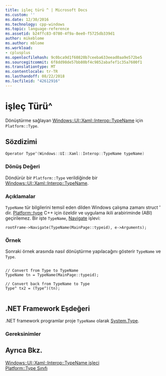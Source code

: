 ```yaml
---
title: işleç türü ^ | Microsoft Docs
ms.custom: ''
ms.date: 12/30/2016
ms.technology: cpp-windows
ms.topic: language-reference
ms.assetid: b24ffc83-0780-4f9a-8ee0-f5725db339d1
author: mikeblome
ms.author: mblome
ms.workload:
- cplusplus
ms.openlocfilehash: 9c0bca9d1f60820b7ceeba633eead0aa9e572be5
ms.sourcegitcommit: 6f8dd98de57bb80bf4c9852abafef1c35a7600f1
ms.translationtype: MT
ms.contentlocale: tr-TR
ms.lasthandoff: 08/22/2018
ms.locfileid: "42612916"
---
```

# <a name="operator-type"></a>işleç Türü^
Dönüştürme sağlayan [Windows::UI::Xaml::Interop::TypeName](http://msdn.microsoft.com/library/windows/apps/windows.ui.xaml.interop.typename.aspx) için `Platform::Type`.  
  
## <a name="syntax"></a>Sözdizimi  
  
```cpp  
Operator Type^(Windows::UI::Xaml::Interop::TypeName typeName)  
```  
  
### <a name="return-value"></a>Dönüş Değeri  
 Döndürür bir `Platform::Type` verildiğinde bir [Windows::UI::Xaml::Interop::TypeName](http://msdn.microsoft.com/library/windows/apps/windows.ui.xaml.interop.typename.aspx).  
  
### <a name="remarks"></a>Açıklamalar  
 `TypeName` tür bilgilerini temsil eden dilden Windows çalışma zamanı struct ' dir. [Platform::type](../cppcx/platform-type-class.md) C++ için özeldir ve uygulama ikili arabiriminde (ABI) geçirilemez. Bir işte `TypeName`, [Navigate](http://msdn.microsoft.com/library/windows/apps/hh702394.aspx) işlevi:  
  
```  
rootFrame->Navigate(TypeName(MainPage::typeid), e->Arguments);  
```  
  
### <a name="example"></a>Örnek  
 Sonraki örnek arasında nasıl dönüştürme yapılacağını gösterir `TypeName` ve `Type`.  
  
```  
  
// Convert from Type to TypeName  
TypeName tn = TypeName(MainPage::typeid);  
  
// Convert back from TypeName to Type  
Type^ tx2 = (Type^)(tn);  
  
```  
  
## <a name="net-framework-equivalent"></a>.NET Framework Eşdeğeri  
 .NET framework programlar proje `TypeName` olarak [System.Type](assetId:///System.Type?qualifyHint=False&autoUpgrade=True).  
  
### <a name="requirements"></a>Gereksinimler  
  
## <a name="see-also"></a>Ayrıca Bkz.  
 [Windows::UI::Xaml::Interop::TypeName işleci](../cppcx/operator-windows-ui-xaml-interop-typename.md)   
 [Platform::Type Sınıfı](../cppcx/platform-type-class.md)